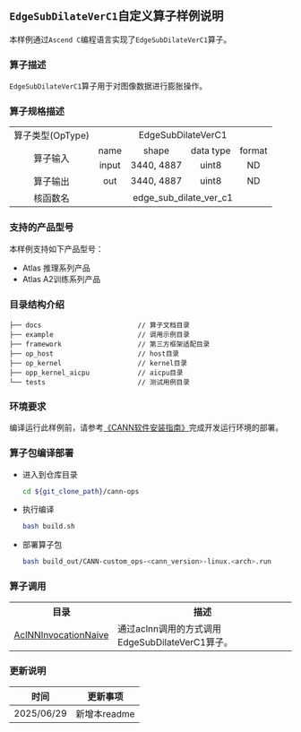 ## `EdgeSubDilateVerC1`自定义算子样例说明 
本样例通过`Ascend C`编程语言实现了`EdgeSubDilateVerC1`算子。

### 算子描述
`EdgeSubDilateVerC1`算子用于对图像数据进行膨胀操作。

### 算子规格描述

<table>
<tr><td rowspan="1" align="center">算子类型(OpType)</td><td colspan="4" align="center">EdgeSubDilateVerC1</td></tr>
</tr>
<tr><td rowspan="2" align="center">算子输入</td><td align="center">name</td><td align="center">shape</td><td align="center">data type</td><td align="center">format</td></tr>
<tr><td align="center">input</td><td align="center">3440, 4887</td><td align="center">uint8</td><td align="center">ND</td></tr>
</tr>
</tr>
<tr><td rowspan="1" align="center">算子输出</td><td align="center">out</td><td align="center">3440, 4887</td><td align="center">uint8</td><td align="center">ND</td></tr>
</tr>
<tr><td rowspan="1" align="center">核函数名</td><td colspan="4" align="center">edge_sub_dilate_ver_c1</td></tr>
</table>

### 支持的产品型号
本样例支持如下产品型号：
- Atlas 推理系列产品
- Atlas A2训练系列产品

### 目录结构介绍
```
├── docs                        // 算子文档目录
├── example                     // 调用示例目录
├── framework                   // 第三方框架适配目录
├── op_host                     // host目录
├── op_kernel                   // kernel目录
├── opp_kernel_aicpu            // aicpu目录
└── tests                       // 测试用例目录
```

### 环境要求
编译运行此样例前，请参考[《CANN软件安装指南》](https://hiascend.com/document/redirect/CannCommunityInstSoftware)完成开发运行环境的部署。

### 算子包编译部署
  - 进入到仓库目录

    ```bash
    cd ${git_clone_path}/cann-ops
    ```

  - 执行编译

    ```bash
    bash build.sh
    ```

  - 部署算子包

    ```bash
    bash build_out/CANN-custom_ops-<cann_version>-linux.<arch>.run
    ```
### 算子调用
<table>
    <th>目录</th><th>描述</th>
    <tr>
        <td><a href="./examples/AclNNInvocationNaive"> AclNNInvocationNaive</td><td>通过aclnn调用的方式调用EdgeSubDilateVerC1算子。</td>
    </tr>
</table>

### 更新说明
| 时间 | 更新事项 |
|----|------|
| 2025/06/29 | 新增本readme |
